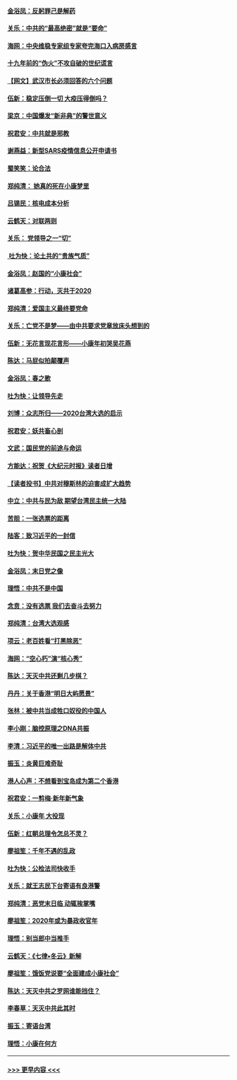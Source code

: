 #### [金浴凤：反躬罪己是解药](../pages/nsc993/n11820280.md?t=01260222) 
#### [关乐：中共的“最高绝密”就是“要命”](../pages/nsc993/n11816946.md?t=01260222) 
#### [海网：中央维稳专家组专家夸完海口入病房感言](../pages/nsc993/n11815138.md?t=01260222) 
#### [十九年前的“伪火”不攻自破的世纪谎言](../pages/nsc993/n11813238.md?t=01260222) 
#### [【网文】武汉市长必须回答的六个问题](../pages/nsc993/n11813848.md?t=01260222) 
#### [伍新：稳定压倒一切 大疫压得倒吗？](../pages/nsc993/n11812634.md?t=01260222) 
#### [梁京：中国爆发“新非典”的警世意义](../pages/nsc993/n11812554.md?t=01260222) 
#### [祝君安：中共就是邪教](../pages/nsc993/n11812431.md?t=01260222) 
#### [谢燕益：新型SARS疫情信息公开申请书](../pages/nsc993/n11808840.md?t=01260222) 
#### [蜀笑笑：论合法](../pages/nsc993/n11808064.md?t=01260222) 
#### [郑纯清： 她真的死在小康梦里](../pages/nsc993/n11806623.md?t=01260222) 
#### [吕锡民：核电成本分析](../pages/nsc993/n11806284.md?t=01260222) 
#### [云鹤天：对联两则](../pages/nsc993/n11805957.md?t=01260222) 
#### [关乐： 党领导之一“切”](../pages/nsc993/n11804505.md?t=01260222) 
#### [ 吐为快：论土共的“贵族气质”](../pages/nsc993/n11804490.md?t=01260222) 
#### [金浴凤：赵国的“小康社会”](../pages/nsc993/n11804452.md?t=01260222) 
#### [诸葛高参：行动，灭共于2020](../pages/nsc993/n11804120.md?t=01260222) 
#### [郑纯清：爱国主义最终要党命](../pages/nsc993/n11802197.md?t=01260222) 
#### [关乐：亡党不是梦——由中共要求党章放床头想到的](../pages/nsc993/n11802156.md?t=01260222) 
#### [伍新：无花言现花言形——小康年初哭吴花燕](../pages/nsc993/n11800044.md?t=01260222) 
#### [陈达：马屁似拍颠覆声](../pages/nsc993/n11800010.md?t=01260222) 
#### [金浴凤：春之歌](../pages/nsc993/n11797687.md?t=01260222) 
#### [吐为快：让领导先走](../pages/nsc993/n11797512.md?t=01260222) 
#### [刘博：众志所归——2020台湾大选的启示](../pages/nsc993/n11796878.md?t=01260222) 
#### [祝君安：妖共畜心剖](../pages/nsc993/n11794273.md?t=01260222) 
#### [文武：国民党的前途与命运](../pages/nsc993/n11794198.md?t=01260222) 
#### [方能达：祝贺《大纪元时报》读者日增](../pages/nsc993/n11793807.md?t=01260222) 
#### [【读者投书】中共对穆斯林的迫害成扩大趋势](../pages/nsc993/n11791371.md?t=01260222) 
#### [中立：中共与民为敌 期望台湾民主统一大陆](../pages/nsc993/n11790392.md?t=01260222) 
#### [苦胆：一张选票的距离](../pages/nsc993/n11788914.md?t=01260222) 
#### [陆客：致习近平的一封信](../pages/nsc993/n11788867.md?t=01260222) 
#### [吐为快：贺中华民国之民主光大](../pages/nsc993/n11788618.md?t=01260222) 
#### [金浴凤：末日党之像](../pages/nsc993/n11787475.md?t=01260222) 
#### [理悟：中共不是中国](../pages/nsc993/n11787463.md?t=01260222) 
#### [念贲：没有选票  我们去奋斗去努力](../pages/nsc993/n11787398.md?t=01260222) 
#### [郑纯清：台湾大选观感](../pages/nsc993/n11786210.md?t=01260222) 
#### [项云：老百姓看“打黑除恶”](../pages/nsc993/n11785398.md?t=01260222) 
#### [海网：“空心朽”演“核心秀”](../pages/nsc993/n11783874.md?t=01260222) 
#### [陈达：天灭中共还剩几步棋？](../pages/nsc993/n11783719.md?t=01260222) 
#### [丹丹：关于香港“明日大屿愿景”](../pages/nsc993/n11783273.md?t=01260222) 
#### [张林：被中共当成牲口奴役的中国人](../pages/nsc993/n11782397.md?t=01260222) 
#### [李小刚：脑控原理之DNA共振](../pages/nsc993/n11780962.md?t=01260222) 
#### [李清：习近平的唯一出路是解体中共](../pages/nsc993/n11780866.md?t=01260222) 
#### [振玉：炎黄巨难奇耻](../pages/nsc993/n11779632.md?t=01260222) 
#### [港人心声：不想看到宝岛成为第二个香港](../pages/nsc993/n11778817.md?t=01260222) 
#### [祝君安：一剪梅‧新年新气象](../pages/nsc993/n11776340.md?t=01260222) 
#### [关乐：小康年 大役现](../pages/nsc993/n11774213.md?t=01260222) 
#### [伍新：红朝总理令怎总不灵？](../pages/nsc993/n11770813.md?t=01260222) 
#### [廖祖笙：千年不遇的乱政](../pages/nsc993/n11770373.md?t=01260222) 
#### [吐为快：公检法司快收手](../pages/nsc993/n11770359.md?t=01260222) 
#### [关乐：就王志民下台寄语有良港警](../pages/nsc993/n11769903.md?t=01260222) 
#### [郑纯清：恶党末日临 动辄挨掌嘴](../pages/nsc993/n11769356.md?t=01260222) 
#### [廖祖笙：2020年或为暴政收官年](../pages/nsc993/n11768216.md?t=01260222) 
#### [理悟：别当郎中当推手](../pages/nsc993/n11768243.md?t=01260222) 
#### [云鹤天：《七律▪冬云》新解](../pages/nsc993/n11768204.md?t=01260222) 
#### [廖祖笙：饿饭党说要“全面建成小康社会”](../pages/nsc993/n11767482.md?t=01260222) 
#### [陈达：天灭中共之罗网谁能挡住？](../pages/nsc993/n11767465.md?t=01260222) 
#### [李春草：天灭中共此其时](../pages/nsc993/n11767452.md?t=01260222) 
#### [振玉：寄语台湾](../pages/nsc993/n11767432.md?t=01260222) 
#### [理悟：小康在何方](../pages/nsc993/n11767394.md?t=01260222) 

----
#### [ >>> 更早内容 <<< ](../indexes/nsc993-earlier.md)
